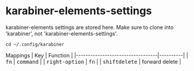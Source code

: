 # karabiner-elements-settings

karabiner-elements settings are stored here.  Make sure to clone into 'karabiner', not 'karabiner-elements-settings'.
```
cd ~/.config/karabiner
```

Mappings
| Key                              | Function |
|----------------------------------|----------|
| <kbd>fn</kbd> | <kbd>command</kbd> |
| <kbd>right-option</kbd> | <kbd>fn</kbd> |
| <kbd>shift</kbd><kbd>delete</kbd> | forward delete |
